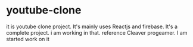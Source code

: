 # youtube-clone
it is youtube clone project. It's mainly uses Reactjs and firebase. It's a complete project. i am working in that.
reference Cleaver progeamer. I am started work on it


